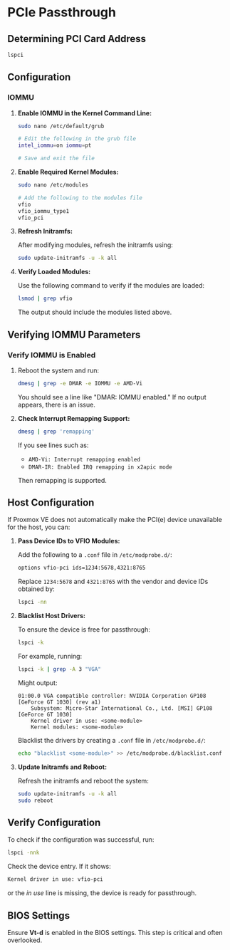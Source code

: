 # PCIe Passthrough

## Determining PCI Card Address

```bash
lspci
```

## Configuration

### IOMMU

1. **Enable IOMMU in the Kernel Command Line:**

    ```bash
    sudo nano /etc/default/grub
    
    # Edit the following in the grub file
    intel_iommu=on iommu=pt
    
    # Save and exit the file
    ```

2. **Enable Required Kernel Modules:**

    ```bash
    sudo nano /etc/modules
    
    # Add the following to the modules file
    vfio
    vfio_iommu_type1
    vfio_pci
    ```

3. **Refresh Initramfs:**

    After modifying modules, refresh the initramfs using:

    ```bash
    sudo update-initramfs -u -k all
    ```

4. **Verify Loaded Modules:**

    Use the following command to verify if the modules are loaded:

    ```bash
    lsmod | grep vfio
    ```

    The output should include the modules listed above.

## Verifying IOMMU Parameters

### Verify IOMMU is Enabled

1. Reboot the system and run:

    ```bash
    dmesg | grep -e DMAR -e IOMMU -e AMD-Vi
    ```

    You should see a line like "DMAR: IOMMU enabled." If no output appears, there is an issue.

2. **Check Interrupt Remapping Support:**

    ```bash
    dmesg | grep 'remapping'
    ```

    If you see lines such as:
    
    - `AMD-Vi: Interrupt remapping enabled`
    - `DMAR-IR: Enabled IRQ remapping in x2apic mode`

    Then remapping is supported.

## Host Configuration

If Proxmox VE does not automatically make the PCI(e) device unavailable for the host, you can:

1. **Pass Device IDs to VFIO Modules:**

    Add the following to a `.conf` file in `/etc/modprobe.d/`:

    ```bash
    options vfio-pci ids=1234:5678,4321:8765
    ```

    Replace `1234:5678` and `4321:8765` with the vendor and device IDs obtained by:

    ```bash
    lspci -nn
    ```

2. **Blacklist Host Drivers:**

    To ensure the device is free for passthrough:

    ```bash
    lspci -k
    ```

    For example, running:

    ```bash
    lspci -k | grep -A 3 "VGA"
    ```

    Might output:

    ```
    01:00.0 VGA compatible controller: NVIDIA Corporation GP108 [GeForce GT 1030] (rev a1)
        Subsystem: Micro-Star International Co., Ltd. [MSI] GP108 [GeForce GT 1030]
        Kernel driver in use: <some-module>
        Kernel modules: <some-module>
    ```

    Blacklist the drivers by creating a `.conf` file in `/etc/modprobe.d/`:

    ```bash
    echo "blacklist <some-module>" >> /etc/modprobe.d/blacklist.conf
    ```

3. **Update Initramfs and Reboot:**

    Refresh the initramfs and reboot the system:

    ```bash
    sudo update-initramfs -u -k all
    sudo reboot
    ```

## Verify Configuration

To check if the configuration was successful, run:

```bash
lspci -nnk
```

Check the device entry. If it shows:

```bash
Kernel driver in use: vfio-pci
```

or the *in use* line is missing, the device is ready for passthrough.

## BIOS Settings

Ensure **Vt-d** is enabled in the BIOS settings. This step is critical and often overlooked.

